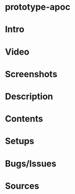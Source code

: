 # prototype-apoc

# Intro

# Video

# Screenshots

# Description

# Contents

# Setups

# Bugs/Issues

# Sources
